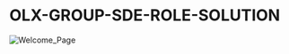 # OLX-GROUP-SDE-ROLE-SOLUTION

![Welcome_Page](https://user-images.githubusercontent.com/61516051/120269546-ab1bbe00-c2c5-11eb-98d3-4dc7e3ca5b0a.png)

